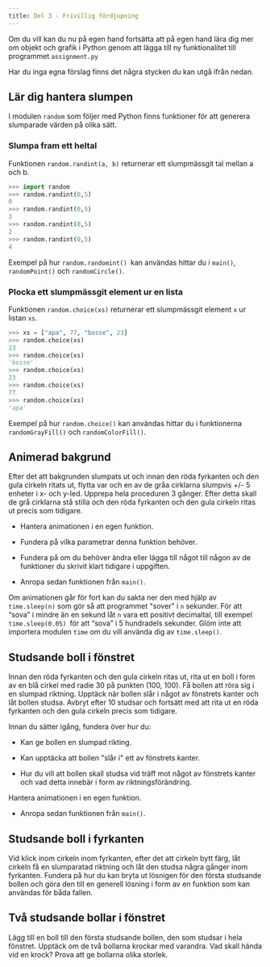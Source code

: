 ```yaml
---
title: Del 3 - Frivillig fördjupning
---
```


Om du vill kan du nu på egen hand fortsätta att på egen hand lära dig mer
om objekt och grafik i Python genom att lägga till ny funktionalitet till
programmet `assignment.py`

Har du inga egna förslag finns det några stycken du kan utgå ifrån nedan.

## Lär dig hantera slumpen

I modulen `random` som följer med Python finns funktioner för att generera
slumparade värden på olika sätt.

### Slumpa fram ett heltal

Funktionen `random.randint(a, b)` returnerar ett slumpmässgit tal mellan a och
b.

```python
>>> import random
>>> random.randint(0,5)
0
>>> random.randint(0,5)
3
>>> random.randint(0,5)
2
>>> random.randint(0,5)
4
```

Exempel på hur `random.randomint() `kan användas hittar du i `main()`,
`randomPoint()` och `randomCircle()`.

### Plocka ett slumpmässgit element ur en lista

Funktionen `random.choice(xs)` returnerar ett slumpmässgit element `x` ur listan
`xs`.

```python
>>> xs = ["apa", 77, "bosse", 23]
>>> random.choice(xs)
23
>>> random.choice(xs)
'bosse'
>>> random.choice(xs)
23
>>> random.choice(xs)
77
>>> random.choice(xs)
'apa'
```

Exempel på hur `random.choice()` kan användas hittar du i funktionerna
`randomGrayFill()` och `randomColorFill()`.
    
## Animerad bakgrund

Efter det att bakgrunden slumpats ut och innan den röda fyrkanten och den gula
cirkeln ritats ut, flytta var och en av de gråa cirklarna slumpvis +/- 5 enheter
i x- och y-led. Upprepa hela proceduren 3 gånger. Efter detta skall de grå
cirklarna stå stilla och den röda fyrkanten och den gula cirkeln ritas ut precis
som tidigare.

* Hantera animationen i en egen funktion.

* Fundera på vilka parametrar denna funktion behöver.

* Fundera på om du behöver ändra eller lägga till något till någon av de
  funktioner du skrivit klart tidigare i uppgiften.

* Anropa sedan funktionen från `main()`.

Om animationen går för fort kan du sakta ner den med hjälp av `time.sleep(n)`
som gör så att programmet "sover" i `n` sekunder. För att “sova” i mindre än en
sekund låt `n` vara ett positivt decimaltal, till exempel `time.sleep(0.05) `för
att “sova” i 5 hundradels sekunder. Glöm inte att importera modulen `time` om du
vill använda dig av `time.sleep()`.

## Studsande boll i fönstret

Innan den röda fyrkanten och den gula cirkeln ritas ut, rita ut en boll i form
av en blå cirkel med radie 30 på punkten (100, 100). Få bollen att röra sig i en
slumpad riktning. Upptäck när bollen slår i något av fönstrets kanter och låt
bollen studsa. Avbryt efter 10 studsar och fortsätt med att rita ut en röda
fyrkanten och den gula cirkeln precis som tidigare.

Innan du sätter igång, fundera över hur du:

* Kan ge bollen en slumpad rikting.

* Kan upptäcka att bollen "slår i" ett av fönstrets kanter.

* Hur du vill att bollen skall studsa vid träff mot något av fönstrets kanter
  och vad detta innebär i form av riktningsförändring.

Hantera animationen i en egen funktion.

* Anropa sedan funktionen från `main()`.

## Studsande boll i fyrkanten

Vid klick inom cirkeln inom fyrkanten, efter det att cirkeln bytt färg, låt
cirkeln få en slumparatad riktning och låt den studsa några gånger inom
fyrkanten. Fundera på hur du kan bryta ut lösnigen för den första studsande
bollen och göra den till en generell lösning i form av en funktion som kan
användas för båda fallen.

## Två studsande bollar i fönstret

Lägg till en boll till den första studsande bollen, den som studsar i hela
fönstret. Upptäck om de två bollarna krockar med varandra. Vad skall hända vid
en krock? Prova att ge bollarna olika storlek.

